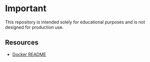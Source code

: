 # Important

This repository is intended solely for educational purposes and is not designed for production use.

## Resources

- [Docker README](https://github.com/choonsiong/devops/blob/main/docker/README.md)